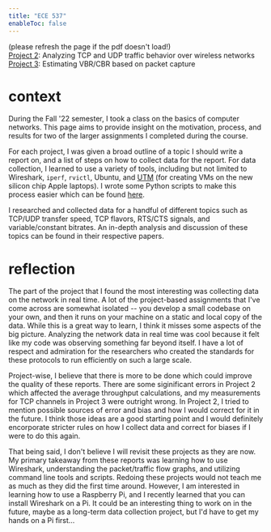 ```yaml
---
title: "ECE 537"
enableToc: false
---
```

(please refresh the page if the pdf doesn't load!)  
[Project 2](http://emilyyao.me/report2.pdf): Analyzing TCP and UDP traffic behavior over wireless networks  
[Project 3](http://emilyyao.me/report3.pdf): Estimating VBR/CBR based on packet capture

<!-- # context
**ECE 537: Communication Networks**. Overview of the TCP/IP protocol stack. Large focus on application transport layer protocols, congestion detection and avoidance; brief introduction to wireless networks, addressing/routing/forwarding, and media streaming.  -->

# context
During the Fall '22 semester, I took a class on the basics of computer networks. This page aims to provide insight on the motivation, process, and results for two of the larger assignments I completed during the course.

For each project, I was given a broad outline of a topic I should write a report on, and a list of steps on how to collect data for the report. For data collection, I learned to use a variety of tools, including but not limited to Wireshark, `iperf`, `rvictl`, Ubuntu, and [UTM](/utm-ubuntu) (for creating VMs on the new silicon chip Apple laptops). I wrote some Python scripts to make this process easier which can be found [here](https://github.com/heyitssqueak/pa2). 

I researched and collected data for a handful of different topics such as TCP/UDP transfer speed, TCP flavors, RTS/CTS signals, and variable/constant bitrates. An in-depth analysis and discussion of these topics can be found in their respective papers. 

<!-- Although, since the papers are somewhat long and dense, I want to highlight a few things that I discovered that I thought were cool. -->

# reflection
<!-- My biggest takeaway from this project is adaptability. Most of the tools I mentioned are specific to this kind of work and I had zero experience using them coming into these projects. Learning my way around these tools as I was working on an actual project showed me that I could learn as I go. 

I also found it interesting to be able to to collect data and observe processes that are part of a larger, ongoing network. I've only ever ran code in isolated projects which had no interaction with the world. I had full control over the environment and when issues came up, I could locate and fix the problem. This project was more about using tools to watch a network run, and if anomalies came up in my data, I couldn't just locate to the source of the error and fix it, I had to find work arounds.  -->

The part of the project that I found the most interesting was collecting data on the network in real time. A lot of the project-based assignments that I've come across are somewhat isolated -- you develop a small codebase on your own, and then it runs on your machine on a static and local copy of the data. While this is a great way to learn, I think it misses some aspects of the big picture. Analyzing the network data in real time was cool because it felt like my code was observing something far beyond itself. I have a lot of respect and admiration for the researchers who created the standards for these protocols to run efficiently on such a large scale.

Project-wise, I believe that there is more to be done which could improve the quality of these reports. There are some siginificant errors in Project 2 which affected the average throughput calculations, and my measurements for TCP channels in Project 3 were outright wrong. In Project 2, I tried to mention possible sources of error and bias and how I would correct for it in the future. I think those ideas are a good starting point and I would definitely encorporate stricter rules on how I collect data and correct for biases if I were to do this again.

That being said, I don't believe I will revisit these projects as they are now. My primary takeaway from these reports was learning how to use Wireshark, understanding the packet/traffic flow graphs, and utilizing command line tools and scripts. Redoing these projects would not teach me as much as they did the first time around. However, I am interested in learning how to use a Raspberry Pi, and I recently learned that you can install Wireshark on a Pi. It could be an interesting thing to work on in the future, maybe as a long-term data collection project, but I'd have to get my hands on a Pi first...